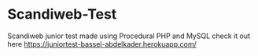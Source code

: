 # Scandiweb-Test
Scandiweb junior test made using Procedural PHP and MySQL check it out here https://juniortest-bassel-abdelkader.herokuapp.com/
